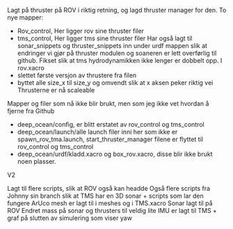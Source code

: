 Lagt på thruster på ROV i riktig retning, og lagd thruster manager for den.
To nye mapper:
- Rov_control,
  Her ligger rov sine thruster filer
- tms_control,
  Her ligger tms sine thruster filer
Har også lagt til sonar_snippets og thruster_snippets inn under urdf mappen slik at endringer vi gjør på thruster modulen og soaneren er lett overførlig til github.
Fikset slik at tms hydrodynamikken ikke lenger er dobbelt opp.
I rov.xacro
- slettet første versjon av thrustere fra filen
- byttet alle size_x til size_y og omvendt slik at x aksen peker riktig vei
Thrusterne er nå scaleable

Mapper og filer som nå ikke blir brukt, men som jeg ikke vet hvordan å fjerne fra Github
- deep_ocean/config, er blitt erstatet av rov_control og tms_control
- deep_ocean/launch/alle launch filer inni her som ikke er spawn_rov_tma.launch, start_thruster_manager filene er flyttet til rov_control og tms_control
- deep_ocean/urdf/kladd.xacro og box_rov.xacro, disse blir ikke brukt noen plasser.

V2

Lagt til flere scripts, slik at ROV også kan headde
Også flere scripts fra Johnny sin branch slik at TMS har en 3D sonar + scripts som lar den fungere
ArUco mesh er lagt til i meshes og i TMS.xacro
Sonar lagt til på ROV
Endret mass på sonar og thrusters til veldig lite
IMU er lagt til TMS + graf på slutten av simulering som viser yaw
